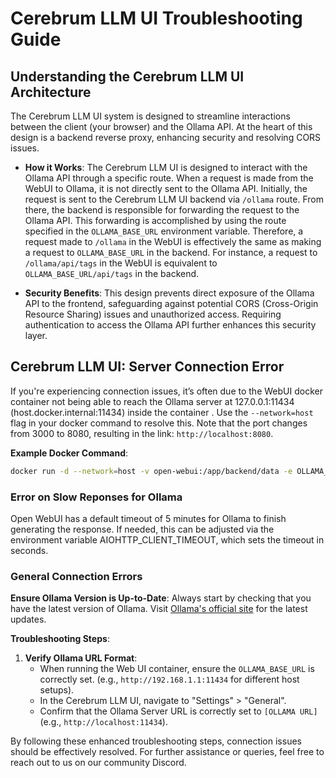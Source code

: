 # Cerebrum LLM UI Troubleshooting Guide

## Understanding the Cerebrum LLM UI Architecture

The Cerebrum LLM UI system is designed to streamline interactions between the client (your browser) and the Ollama API. At the heart of this design is a backend reverse proxy, enhancing security and resolving CORS issues.

- **How it Works**: The Cerebrum LLM UI is designed to interact with the Ollama API through a specific route. When a request is made from the WebUI to Ollama, it is not directly sent to the Ollama API. Initially, the request is sent to the Cerebrum LLM UI backend via `/ollama` route. From there, the backend is responsible for forwarding the request to the Ollama API. This forwarding is accomplished by using the route specified in the `OLLAMA_BASE_URL` environment variable. Therefore, a request made to `/ollama` in the WebUI is effectively the same as making a request to `OLLAMA_BASE_URL` in the backend. For instance, a request to `/ollama/api/tags` in the WebUI is equivalent to `OLLAMA_BASE_URL/api/tags` in the backend.

- **Security Benefits**: This design prevents direct exposure of the Ollama API to the frontend, safeguarding against potential CORS (Cross-Origin Resource Sharing) issues and unauthorized access. Requiring authentication to access the Ollama API further enhances this security layer.

## Cerebrum LLM UI: Server Connection Error

If you're experiencing connection issues, it’s often due to the WebUI docker container not being able to reach the Ollama server at 127.0.0.1:11434 (host.docker.internal:11434) inside the container . Use the `--network=host` flag in your docker command to resolve this. Note that the port changes from 3000 to 8080, resulting in the link: `http://localhost:8080`.

**Example Docker Command**:

```bash
docker run -d --network=host -v open-webui:/app/backend/data -e OLLAMA_BASE_URL=http://127.0.0.1:11434 --name open-webui --restart always ghcr.io/open-webui/open-webui:main
```

### Error on Slow Reponses for Ollama

Open WebUI has a default timeout of 5 minutes for Ollama to finish generating the response. If needed, this can be adjusted via the environment variable AIOHTTP_CLIENT_TIMEOUT, which sets the timeout in seconds.

### General Connection Errors

**Ensure Ollama Version is Up-to-Date**: Always start by checking that you have the latest version of Ollama. Visit [Ollama's official site](https://ollama.com/) for the latest updates.

**Troubleshooting Steps**:

1. **Verify Ollama URL Format**:
   - When running the Web UI container, ensure the `OLLAMA_BASE_URL` is correctly set. (e.g., `http://192.168.1.1:11434` for different host setups).
   - In the Cerebrum LLM UI, navigate to "Settings" > "General".
   - Confirm that the Ollama Server URL is correctly set to `[OLLAMA URL]` (e.g., `http://localhost:11434`).

By following these enhanced troubleshooting steps, connection issues should be effectively resolved. For further assistance or queries, feel free to reach out to us on our community Discord.
